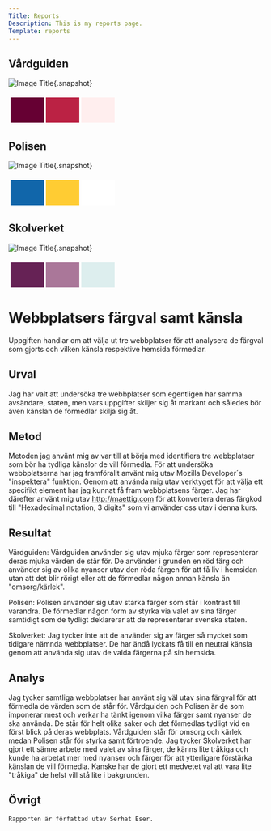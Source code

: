 ```yaml
---
Title: Reports
Description: This is my reports page.
Template: reports
---
```


Vårdguiden
-----------------------

![Image Title](%assets_url%/img/vard.png){.snapshot}
<table style="border-spacing: 4px; border-collapse: separate">
<tr>
<td style="height: 50px; width: 50px; background-color: #603">
<td style="height: 50px; width: 50px; background-color: #B24">
<td style="height: 50px; width: 50px; background-color: #FEE">
</tr>
</table>

Polisen
-----------------------
![Image Title](%assets_url%/img/polisen.png){.snapshot}
<table style="border-spacing: 4px; border-collapse: separate">
<tr>
<td style="height: 50px; width: 50px; background-color: #16A">
<td style="height: 50px; width: 50px; background-color: #fc3">
<td style="height: 50px; width: 50px; background-color: #fff">
</tr>
</table>

Skolverket
-----------------------
![Image Title](%assets_url%/img/skolverket.png){.snapshot}

<table style="border-spacing: 4px; border-collapse: separate">
<tr>
<td style="height: 50px; width: 50px; background-color: #625">
<td style="height: 50px; width: 50px; background-color: #A79">
<td style="height: 50px; width: 50px; background-color: #DEE">
</tr>
</table>



Webbplatsers färgval samt känsla
=======================

Uppgiften handlar om att välja ut tre webbplatser för att analysera de färgval som gjorts och vilken känsla respektive hemsida förmedlar. 

Urval
-----------------------

Jag har valt att undersöka tre webbplatser som egentligen har samma avsändare, staten, men vars uppgifter skiljer sig åt markant och således bör även känslan de förmedlar skilja sig åt. 


Metod
-----------------------

Metoden jag använt mig av var till at börja med identifiera tre webbplatser som bör ha tydliga känslor de vill förmedla. För att undersöka webbplatserna har jag framförallt använt mig utav Mozilla Developer´s "inspektera" funktion. Genom att använda mig utav verktyget för att välja ett specifikt element har jag kunnat få fram webbplatsens färger. Jag har därefter använt mig utav http://maettig.com för att konvertera deras färgkod till "Hexadecimal notation, 3 digits" som vi använder oss utav i denna kurs. 


Resultat
-----------------------

Vårdguiden:
Vårdguiden använder sig utav mjuka färger som representerar deras mjuka värden de står för. De använder i grunden en röd färg och använder sig av olika nyanser utav den röda färgen för att få liv i hemsidan utan att det blir rörigt eller att de förmedlar någon annan känsla än "omsorg/kärlek".

Polisen:
Polisen använder sig utav starka färger som står i kontrast till varandra. De förmedlar någon form av styrka via valet av sina färger samtidigt som de tydligt deklarerar att de representerar svenska staten. 

Skolverket:
Jag tycker inte att de använder sig av färger så mycket som tidigare nämnda webbplatser. De har ändå lyckats få till en neutral känsla genom att använda sig utav de valda färgerna på sin hemsida.

Analys
-----------------------

Jag tycker samtliga webbplatser har använt sig väl utav sina färgval för att förmedla de värden som de står för. 
Vårdguiden och Polisen är de som imponerar mest och verkar ha tänkt igenom vilka färger samt nyanser de ska använda. 
De står för helt olika saker och det förmedlas tydligt vid en först blick på deras webbplats. Vårdguiden står för omsorg och kärlek medan Polisen står för styrka samt förtroende.
Jag tycker Skolverket har gjort ett sämre arbete med valet av sina färger, de känns lite tråkiga och kunde ha arbetat mer med nyanser och färger för att ytterligare förstärka känslan de vill förmedla. Kanske har de gjort ett medvetet val att vara lite "tråkiga" de helst vill stå lite i bakgrunden. 




Övrigt
-----------------------
```
Rapporten är författad utav Serhat Eser.

```
